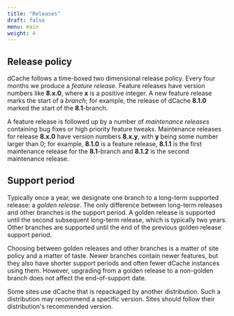 ```yaml
---
title: "Releases"
draft: false
menu: main
weight: 4
---
```


## Release policy

dCache follows a time-boxed two dimensional release policy. Every four months we produce a *feature release*. Feature releases have version numbers like **8.x.0**, where **x** is a positive integer. A new feature release marks the start of a *branch*; for example, the release of dCache **8.1.0** marked the start of the
**8.1**-branch.

A feature release is followed up by a number of *maintenance releases* containing bug fixes or high priority feature tweaks. Maintenance releases for release **8.x.0** have
version numbers **8.x.y**, with **y** being some number larger than 0; for example, **8.1.0** is a feature release, **8.1.1** is the first maintenance release for the **8.1**-branch and **8.1.2** is the second maintenance release.

## Support period

Typically once a year, we designate one branch to a long-term supported release: a *golden release*.  The only difference between long-term releases and other branches is the support
period.  A golden release is supported until the second subsequent long-term release, which is typically two years. Other branches are supported until the end of the previous
golden release support period.

Choosing between golden releases and other branches is a matter of site policy and a matter of taste.  Newer branches contain newer features, but they also have shorter support periods and often fewer dCache instances using them.  However, upgrading from a golden release to a non-golden branch does not affect the end-of-support date.

Some sites use dCache that is repackaged by another distribution. Such a distribution may recommend a specific version. Sites should follow their distribution's recommended version.
